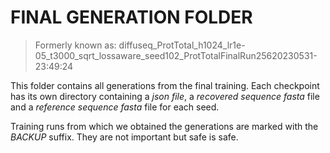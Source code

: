 # FINAL GENERATION FOLDER


> Formerly known as: diffuseq_ProtTotal_h1024_lr1e-05_t3000_sqrt_lossaware_seed102_ProtTotalFinalRun25620230531-23:49:24 

This folder contains all generations from the final training. 
Each checkpoint has its own directory containing a *json file*, a *recovered sequence fasta* file and a *reference sequence fasta* file for each seed.

Training runs from which we obtained the generations are marked with the _BACKUP_ suffix. They are not important but safe is safe.